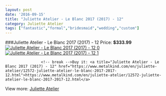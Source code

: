 ```yaml
---
layout: post
date: '2016-09-15'
title: "Juliette Atelier - Le Blanc 2017 (2017) - 12"
category: Juliette Atelier
tags: ["fantastic","formal","bridesmaid","wedding","custom"]
---
```

###Juliette Atelier - Le Blanc 2017 (2017) - 12
Price: **$333.99**
<a href="https://www.metalkind.com/en/juliette-atelier/12572-juliette-atelier-le-blanc-2017-2017-12.html"><img src="http://img.metalkind.com/42245-thickbox_default/juliette-atelier-le-blanc-2017-2017-12.jpg" alt="Juliette Atelier - Le Blanc 2017 (2017) - 12 0" /></a>
<a href="https://www.metalkind.com/en/juliette-atelier/12572-juliette-atelier-le-blanc-2017-2017-12.html"><img src="http://img.metalkind.com/42247-thickbox_default/juliette-atelier-le-blanc-2017-2017-12.jpg" alt="Juliette Atelier - Le Blanc 2017 (2017) - 12 1" /></a>


					<!-- break -->Buy it: <a title="Juliette Atelier - Le Blanc 2017 (2017) - 12" href="https://www.metalkind.com/en/juliette-atelier/12572-juliette-atelier-le-blanc-2017-2017-12.html">https://www.metalkind.com/en/juliette-atelier/12572-juliette-atelier-le-blanc-2017-2017-12.html</a>
View more: [Juliette Atelier](https://www.metalkind.com/en/148-juliette-atelier)